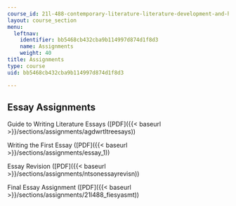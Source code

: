 ```yaml
---
course_id: 21l-488-contemporary-literature-literature-development-and-human-rights-spring-2008
layout: course_section
menu:
  leftnav:
    identifier: bb5468cb432cba9b114997d874d1f8d3
    name: Assignments
    weight: 40
title: Assignments
type: course
uid: bb5468cb432cba9b114997d874d1f8d3

---
```


Essay Assignments
-----------------

Guide to Writing Literature Essays ([PDF]({{< baseurl >}}/sections/assignments/agdwrtltreesays))

Writing the First Essay ([PDF]({{< baseurl >}}/sections/assignments/essay_1))

Essay Revision ([PDF]({{< baseurl >}}/sections/assignments/ntsonessayrevisn))

Final Essay Assignment ([PDF]({{< baseurl >}}/sections/assignments/21l488_fiesyasmt))